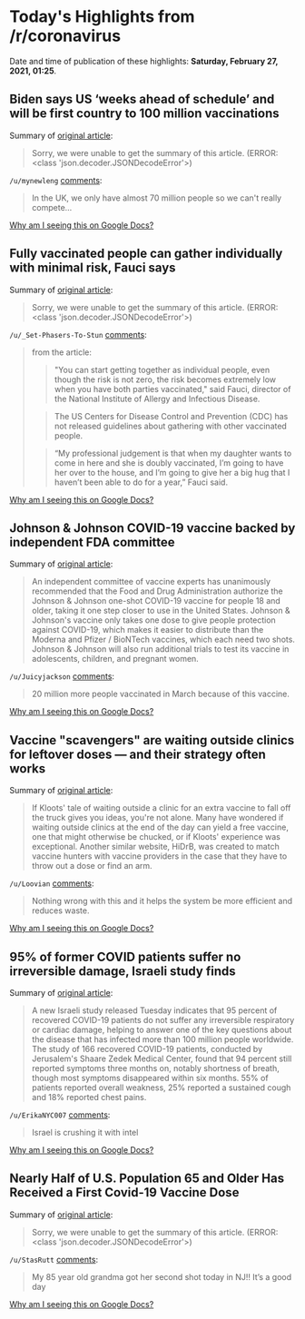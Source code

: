 # Today's Highlights from /r/coronavirus

Date and time of publication of these highlights: **Saturday, February 27, 2021, 01:25**.

## Biden says US ‘weeks ahead of schedule’ and will be first country to 100 million vaccinations

Summary of [original article](https://www.independent.co.uk/news/world/americas/us-politics/biden-covid-vaccine-texas-shots-b1808351.html):

> Sorry, we were unable to get the summary of this article. (ERROR: <class 'json.decoder.JSONDecodeError'>)

`/u/mynewleng` [comments](https://www.reddit.com/r/Coronavirus/comments/ltatuq/biden_says_us_weeks_ahead_of_schedule_and_will_be/):

> In the UK, we only have almost 70 million people so we can't really compete...

[Why am I seeing this on Google Docs?](https://docs.google.com/document/d/1Dc6We63vOXIZsc0op-Bt4abqkYjXzOigalQqFxmvvbM/edit?usp=sharing)

## Fully vaccinated people can gather individually with minimal risk, Fauci says

Summary of [original article](https://www.cnn.com/world/live-news/coronavirus-pandemic-vaccine-updates-02-26-21/h_a3d83a75fae33450d5d2e9eb3411ac70):

> Sorry, we were unable to get the summary of this article. (ERROR: <class 'json.decoder.JSONDecodeError'>)

`/u/_Set-Phasers-To-Stun` [comments](https://www.reddit.com/r/Coronavirus/comments/lsxtyf/fully_vaccinated_people_can_gather_individually/):

> from the article:
> 
> > "You can start getting together as individual people, even though the risk is not zero, the risk becomes extremely low when you have both parties vaccinated," said Fauci, director of the National Institute of Allergy and Infectious Disease.
> 
> 
> 
> > The US Centers for Disease Control and Prevention (CDC) has not released guidelines about gathering with other vaccinated people. 
> 
> 
> 
> > “My professional judgement is that when my daughter wants to come in here and she is doubly vaccinated, I’m going to have her over to the house, and I’m going to give her a big hug that I haven’t been able to do for a year,” Fauci said.

[Why am I seeing this on Google Docs?](https://docs.google.com/document/d/1Dc6We63vOXIZsc0op-Bt4abqkYjXzOigalQqFxmvvbM/edit?usp=sharing)

## Johnson & Johnson COVID-19 vaccine backed by independent FDA committee

Summary of [original article](https://www.theverge.com/2021/2/26/22303158/covid-vaccine-fda-indepenedent-committee-johnson):

> An independent committee of vaccine experts has unanimously recommended that the Food and Drug Administration authorize the Johnson & Johnson one-shot COVID-19 vaccine for people 18 and older, taking it one step closer to use in the United States. Johnson & Johnson's vaccine only takes one dose to give people protection against COVID-19, which makes it easier to distribute than the Moderna and Pfizer / BioNTech vaccines, which each need two shots. Johnson & Johnson will also run additional trials to test its vaccine in adolescents, children, and pregnant women.

`/u/Juicyjackson` [comments](https://www.reddit.com/r/Coronavirus/comments/lt95bh/johnson_johnson_covid19_vaccine_backed_by/):

> 20 million more people vaccinated in March because of this vaccine.

[Why am I seeing this on Google Docs?](https://docs.google.com/document/d/1Dc6We63vOXIZsc0op-Bt4abqkYjXzOigalQqFxmvvbM/edit?usp=sharing)

## Vaccine "scavengers" are waiting outside clinics for leftover doses — and their strategy often works

Summary of [original article](https://www.salon.com/2021/02/26/vaccine-scavengers-are-waiting-outside-clinics-for-leftover-doses--and-their-strategy-often-works/):

> If Kloots' tale of waiting outside a clinic for an extra vaccine to fall off the truck gives you ideas, you're not alone. Many have wondered if waiting outside clinics at the end of the day can yield a free vaccine, one that might otherwise be chucked, or if Kloots' experience was exceptional. Another similar website, HiDrB, was created to match vaccine hunters with vaccine providers in the case that they have to throw out a dose or find an arm.

`/u/Loovian` [comments](https://www.reddit.com/r/Coronavirus/comments/ltd4yc/vaccine_scavengers_are_waiting_outside_clinics/):

> Nothing wrong with this and it helps the system be more efficient and reduces waste.

[Why am I seeing this on Google Docs?](https://docs.google.com/document/d/1Dc6We63vOXIZsc0op-Bt4abqkYjXzOigalQqFxmvvbM/edit?usp=sharing)

## 95% of former COVID patients suffer no irreversible damage, Israeli study finds

Summary of [original article](https://www.timesofisrael.com/israeli-study-95-of-former-covid-patients-suffer-no-irreversible-damage/):

> A new Israeli study released Tuesday indicates that 95 percent of recovered COVID-19 patients do not suffer any irreversible respiratory or cardiac damage, helping to answer one of the key questions about the disease that has infected more than 100 million people worldwide. The study of 166 recovered COVID-19 patients, conducted by Jerusalem's Shaare Zedek Medical Center, found that 94 percent still reported symptoms three months on, notably shortness of breath, though most symptoms disappeared within six months. 55% of patients reported overall weakness, 25% reported a sustained cough and 18% reported chest pains.

`/u/ErikaNYC007` [comments](https://www.reddit.com/r/Coronavirus/comments/lt8m95/95_of_former_covid_patients_suffer_no/):

> Israel is crushing it with intel

[Why am I seeing this on Google Docs?](https://docs.google.com/document/d/1Dc6We63vOXIZsc0op-Bt4abqkYjXzOigalQqFxmvvbM/edit?usp=sharing)

## Nearly Half of U.S. Population 65 and Older Has Received a First Covid-19 Vaccine Dose

Summary of [original article](https://www.wsj.com/articles/nearly-half-of-u-s-population-65-and-older-has-received-a-first-covid-19-vaccine-dose-11614357767?redirect=amp#click=https://t.co/vMDjXvlGn6):

> Sorry, we were unable to get the summary of this article. (ERROR: <class 'json.decoder.JSONDecodeError'>)

`/u/StasRutt` [comments](https://www.reddit.com/r/Coronavirus/comments/lt44km/nearly_half_of_us_population_65_and_older_has/):

> My 85 year old grandma got her second shot today in NJ!! It’s a good day

[Why am I seeing this on Google Docs?](https://docs.google.com/document/d/1Dc6We63vOXIZsc0op-Bt4abqkYjXzOigalQqFxmvvbM/edit?usp=sharing)

